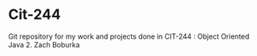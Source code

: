 # Cit-244
Git repository for my work and projects done in CIT-244 : Object Oriented Java 2.
Zach Boburka
